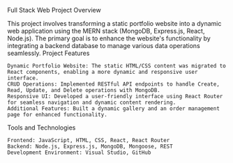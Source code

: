 Full Stack Web Project
Overview

This project involves transforming a static portfolio website into a dynamic web application using the MERN stack (MongoDB, Express.js, React, Node.js). The primary goal is to enhance the website's functionality by integrating a backend database to manage various data operations seamlessly.
Project Features

    Dynamic Portfolio Website: The static HTML/CSS content was migrated to React components, enabling a more dynamic and responsive user interface.
    CRUD Operations: Implemented RESTful API endpoints to handle Create, Read, Update, and Delete operations with MongoDB.
    Responsive UI: Developed a user-friendly interface using React Router for seamless navigation and dynamic content rendering.
    Additional Features: Built a dynamic gallery and an order management page for enhanced functionality.

Tools and Technologies

    Frontend: JavaScript, HTML, CSS, React, React Router
    Backend: Node.js, Express.js, MongoDB, Mongoose, REST
    Development Environment: Visual Studio, GitHub
